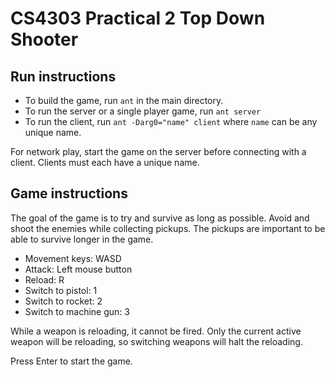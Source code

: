 # CS4303 Practical 2 Top Down Shooter

## Run instructions
- To build the game, run `ant` in the main directory.
- To run the server or a single player game, run `ant server`
- To run the client, run `ant -Darg0="name" client` where `name` can be any unique name.

For network play, start the game on the server before connecting with a client. Clients must each have a unique name.

## Game instructions
The goal of the game is to try and survive as long as possible. Avoid and shoot the enemies while collecting pickups. The pickups are important to be able to survive longer in the game. 
- Movement keys: WASD
- Attack: Left mouse button
- Reload: R
- Switch to pistol: 1
- Switch to rocket: 2
- Switch to machine gun: 3

While a weapon is reloading, it cannot be fired. Only the current active weapon will be reloading, so switching weapons will halt the reloading.

Press Enter to start the game.
